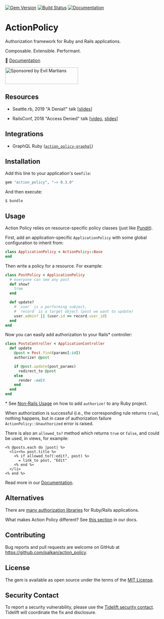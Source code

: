 [![Gem Version](https://badge.fury.io/rb/action_policy.svg)](https://badge.fury.io/rb/action_policy)
[![Build Status](https://travis-ci.org/palkan/action_policy.svg?branch=master)](https://travis-ci.org/palkan/action_policy)
[![Documentation](https://img.shields.io/badge/docs-link-brightgreen.svg)](https://actionpolicy.evilmartians.io)

# ActionPolicy

Authorization framework for Ruby and Rails applications.

Composable. Extensible. Performant.

📑 [Documentation](https://actionpolicy.evilmartians.io)

<a href="https://evilmartians.com/?utm_source=action_policy">
<img src="https://evilmartians.com/badges/sponsored-by-evil-martians.svg" alt="Sponsored by Evil Martians" width="236" height="54"></a>

## Resources

- Seattle.rb, 2019 "A Denial!" talk [[slides](https://speakerdeck.com/palkan/seattle-dot-rb-2019-a-denial)]

- RailsConf, 2018 "Access Denied" talk [[video](https://www.youtube.com/watch?v=NVwx0DARDis), [slides](https://speakerdeck.com/palkan/railsconf-2018-access-denied-the-missing-guide-to-authorization-in-rails)]


## Integrations

- GraphQL Ruby ([`action_policy-graphql`](https://github.com/palkan/action_policy-graphql))

## Installation

Add this line to your application's `Gemfile`:

```ruby
gem "action_policy", "~> 0.3.0"
```

And then execute:

    $ bundle

## Usage

Action Policy relies on resource-specific policy classes (just like [Pundit](https://github.com/varvet/pundit)).

First, add an application-specific `ApplicationPolicy` with some global configuration to inherit from:

```ruby
class ApplicationPolicy < ActionPolicy::Base
end
```

Then write a policy for a resource. For example:

```ruby
class PostPolicy < ApplicationPolicy
  # everyone can see any post
  def show?
    true
  end

  def update?
    # `user` is a performing subject,
    # `record` is a target object (post we want to update)
    user.admin? || (user.id == record.user_id)
  end
end
```

Now you can easily add authorization to your Rails\* controller:

```ruby
class PostsController < ApplicationController
  def update
    @post = Post.find(params[:id])
    authorize! @post

    if @post.update(post_params)
      redirect_to @post
    else
      render :edit
    end
  end
end
```

\* See [Non-Rails Usage](docs/non_rails.md) on how to add `authorize!` to any Ruby project.


When authorization is successful (i.e., the corresponding rule returns `true`), nothing happens, but in case of authorization failure `ActionPolicy::Unauthorized` error is raised.

There is also an `allowed_to?` method which returns `true` or `false`, and could be used, in views, for example:

```erb
<% @posts.each do |post| %>
  <li><%= post.title %>
    <% if allowed_to?(:edit?, post) %>
      = link_to post, "Edit"
    <% end %>
  </li>
<% end %>
```

Read more in our [Documentation][].

## Alternatives

There are [many authorization libraries](https://www.ruby-toolbox.com/categories/rails_authorization) for Ruby/Rails applications.

What makes Action Policy different? See [this section](https://actionpolicy.evilmartians.io/#/?id=what-about-the-existing-solutions) in our docs.

## Contributing

Bug reports and pull requests are welcome on GitHub at https://github.com/palkan/action_policy.

## License

The gem is available as open source under the terms of the [MIT License](http://opensource.org/licenses/MIT).

[Documentation]: http://actionpolicy.evilmartians.io

## Security Contact

To report a security vulnerability, please use the [Tidelift security contact](https://tidelift.com/security). Tidelift will coordinate the fix and disclosure.

